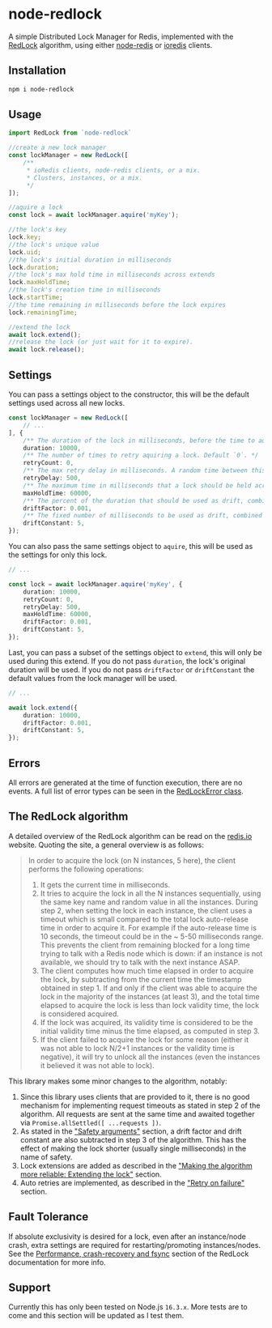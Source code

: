 # node-redlock
A simple Distributed Lock Manager for Redis, implemented with the [RedLock](https://redis.io/topics/distlock) algorithm, using either [node-redis](https://www.npmjs.com/package/redis) or [ioredis](https://www.npmjs.com/package/ioredis) clients.

## Installation

```bash
npm i node-redlock
```

## Usage
```typescript
import RedLock from `node-redlock`

//create a new lock manager
const lockManager = new RedLock([
	/**
	 * ioRedis clients, node-redis clients, or a mix.
	 * Clusters, instances, or a mix.
	 */
]);

//aquire a lock
const lock = await lockManager.aquire('myKey');

//the lock's key
lock.key;
//the lock's unique value
lock.uid;
//the lock's initial duration in milliseconds
lock.duration;
//the lock's max hold time in milliseconds across extends
lock.maxHoldTime;
//the lock's creation time in milliseconds
lock.startTime;
//the time remaining in milliseconds before the lock expires
lock.remainingTime;

//extend the lock
await lock.extend();
//release the lock (or just wait for it to expire).
await lock.release();
```

## Settings
You can pass a settings object to the constructor, this will be the default settings used across all new locks.
```typescript
const lockManager = new RedLock([
	// ...
], {
	/** The duration of the lock in milliseconds, before the time to aquire is subtracted. Default `10000`. */
	duration: 10000,
	/** The number of times to retry aquiring a lock. Default `0`. */
	retryCount: 0,
	/** The max retry delay in milliseconds. A random time between this and zero will be selected. Default `500`. */
	retryDelay: 500,
	/** The maximum time in milliseconds that a lock should be held across extensions. Default `60000`. */
	maxHoldTime: 60000,
	/** The percent of the duration that should be used as drift, combined with `driftConstant`. Between 0 and 1. Default `0.001`. */
	driftFactor: 0.001,
	/** The fixed number of milliseconds to be used as drift, combined with `duration*driftFactor`. Default `5`. */
	driftConstant: 5,
});
```
You can also pass the same settings object to `aquire`, this will be used as the settings for only this lock.
```typescript
// ...

const lock = await lockManager.aquire('myKey', {
	duration: 10000,
	retryCount: 0,
	retryDelay: 500,
	maxHoldTime: 60000,
	driftFactor: 0.001,
	driftConstant: 5,
});
```
Last, you can pass a subset of the settings object to `extend`, this will only be used during this extend. If you do not pass `duration`, the lock's original duration will be used. If you do not pass `driftFactor` or `driftConstant` the default values from the lock manager will be used.
```typescript
// ...

await lock.extend({
	duration: 10000,
	driftFactor: 0.001,
	driftConstant: 5,
});
```

## Errors
All errors are generated at the time of function execution, there are no events. A full list of error types can be seen in the [RedLockError class](https://github.com/zbauman3/node-redlock/blob/main/src/RedLockError.ts).


## The RedLock algorithm
A detailed overview of the RedLock algorithm can be read on the [redis.io](https://redis.io/topics/distlock) website. Quoting the site, a general overview is as follows:

> In order to acquire the lock (on N instances, 5 here), the client performs the following operations:
> 1. It gets the current time in milliseconds.
> 2. It tries to acquire the lock in all the N instances sequentially, using the same key name and random value in all the instances. During step 2, when setting the lock in each instance, the client uses a timeout which is small compared to the total lock auto-release time in order to acquire it. For example if the auto-release time is 10 seconds, the timeout could be in the ~ 5-50 milliseconds range. This prevents the client from remaining blocked for a long time trying to talk with a Redis node which is down: if an instance is not available, we should try to talk with the next instance ASAP.
> 3. The client computes how much time elapsed in order to acquire the lock, by subtracting from the current time the timestamp obtained in step 1. If and only if the client was able to acquire the lock in the majority of the instances (at least 3), and the total time elapsed to acquire the lock is less than lock validity time, the lock is considered acquired.
> 4. If the lock was acquired, its validity time is considered to be the initial validity time minus the time elapsed, as computed in step 3.
> 5. If the client failed to acquire the lock for some reason (either it was not able to lock N/2+1 instances or the validity time is negative), it will try to unlock all the instances (even the instances it believed it was not able to lock).

This library makes some minor changes to the algorithm, notably:
1. Since this library uses clients that are provided to it, there is no good mechanism for implementing request timeouts as stated in step 2 of the algorithm. All requests are sent at the same time and awaited together via `Promise.allSettled([ ...requests ])`.
2. As stated in the ["Safety arguments"](https://redis.io/topics/distlock#safety-arguments) section, a drift factor and drift constant are also subtracted in step 3 of the algorithm. This has the effect of making the lock shorter (usually single milliseconds) in the name of safety.
3. Lock extensions are added as described in the ["Making the algorithm more reliable: Extending the lock"](https://redis.io/topics/distlock#making-the-algorithm-more-reliable-extending-the-lock) section.
4. Auto retries are implemented, as described in the ["Retry on failure"](https://redis.io/topics/distlock#retry-on-failure) section.

## Fault Tolerance
If absolute exclusivity is desired for a lock, even after an instance/node crash, extra settings are required for restarting/promoting instances/nodes. See the [Performance, crash-recovery and fsync](https://redis.io/topics/distlock#performance-crash-recovery-and-fsync) section of the RedLock documentation for more info.

## Support
Currently this has only been tested on Node.js `16.3.x`. More tests are to come and this section will be updated as I test them.